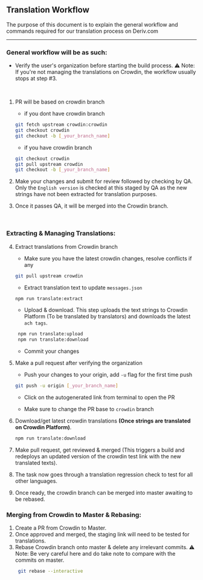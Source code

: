 ## Translation Workflow

The purpose of this document is to explain the general workflow and commands required for our translation process on Deriv.com

---

### General workflow will be as such:

- Verify the user's organization before starting the build process.
⚠️ Note: If you're not managing the translations on Crowdin, the workflow usually stops at step #3.

<br />

1. PR will be based on crowdin branch

    - if you dont have crowdin branch

    ```sh
    git fetch upstream crowdin:crowdin
    git checkout crowdin
    git checkout -b [_your_branch_name]
    ```

    -   if you have crowdin branch

    ```sh
    git checkout crowdin
    git pull upstream crowdin
    git checkout -b [_your_branch_name]
    ```

2. Make your changes and submit for review followed by checking by QA. Only the `English version` is checked at this staged by QA as the new strings have not been extracted for translation purposes.

3. Once it passes QA, it will be merged into the Crowdin branch.

<br />

### Extracting & Managing Translations:

4. Extract translations from Crowdin branch
    -   Make sure you have the latest crowdin changes, resolve conflicts if any

    ```sh
    git pull upstream crowdin
    ```

   -   Extract translation text to update `messages.json`

    ```sh
    npm run translate:extract
    ```
    
   -	Upload & download. This step uploads the text strings to Crowdin Platform (To be translated by translators) and downloads the latest `ach tags`.
   
   ```sh
    npm run translate:upload
    npm run translate:download
    ```

	 -	Commit your changes

5. Make a pull request after verifying the organization

   -   Push your changes to your origin, add `-u` flag for the first time push
   
   ```sh
   git push -u origin [_your_branch_name]
   ```

   -   Click on the autogenerated link from terminal to open the PR

   -   Make sure to change the PR base to `crowdin` branch


6. Download/get latest crowdin translations **(Once strings are translated on Crowdin Platform)**.

    ```sh
    npm run translate:download
    ```
    
7. Make pull request, get reviewed & merged (This triggers a build and redeploys an updated version of the crowdin test link with the new translated texts).

8. The task now goes through a translation regression check to test for all other languages.

9. Once ready, the crowdin branch can be merged into master awaiting to be rebased.

### Merging from Crowdin to Master & Rebasing:

1. Create a PR from Crowdin to Master.
2. Once approved and merged, the staging link will need to be tested for translations.
3. Rebase Crowdin branch onto master & delete any irrelevant commits.
⚠️ Note: Be very careful here and do take note to compare with the commits on master.
   ```sh
    git rebase --interactive
   ```
